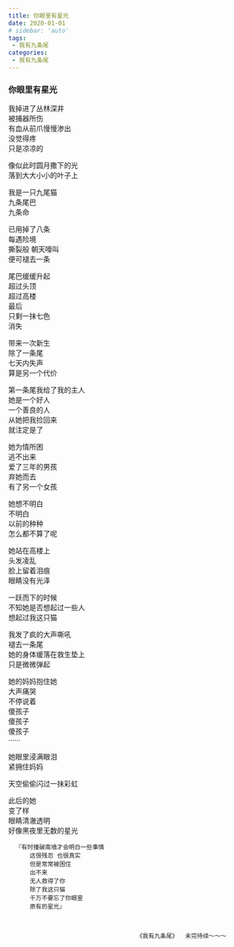 ```yaml
---
title: 你眼里有星光
date: 2020-01-01
# sidebar: 'auto'
tags:
 - 我有九条尾
categories: 
 - 我有九条尾
---
```



###   你眼里有星光


我掉进了丛林深井<br/>
被捕器所伤<br/>
有血从前爪慢慢渗出<br/>
没觉得疼<br/>
只是凉凉的


像似此时圆月撒下的光<br/>
落到大大小小的叶子上<br/>


我是一只九尾猫<br/>
九条尾巴<br/>
九条命<br/>


已用掉了八条<br/>
每遇险境<br/>
撕裂般 朝天嚎叫<br/>
便可褪去一条<br/>


尾巴缓缓升起<br/>
超过头顶<br/>
超过高楼<br/>
最后<br/>
只剩一抹七色<br/>
消失<br/>


带来一次新生<br/>
除了一条尾<br/>
七天内失声<br/>
算是另一个代价<br/>


第一条尾我给了我的主人<br/>
她是一个好人<br/>
一个善良的人<br/>
从她把我捡回来<br/>
就注定是了<br/>


她为情所困<br/>
逃不出来<br/>
爱了三年的男孩<br/>
弃她而去<br/>
有了另一个女孩<br/>


她想不明白<br/>
不明白<br/>
以前的种种<br/>
怎么都不算了呢<br/>


她站在高楼上<br/>
头发凌乱<br/>
脸上留着泪痕 <br/>
眼睛没有光泽<br/>


一跃而下的时候<br/>
不知她是否想起过一些人<br/>
想起过我这只猫<br/>


我发了疯的大声嘶吼<br/>
褪去一条尾<br/>
她的身体缓落在救生垫上<br/>
只是微微弹起<br/>


她的妈妈抱住她<br/>
大声痛哭<br/>
不停说着<br/>
傻孩子<br/>
傻孩子<br/>
傻孩子<br/>
 ······<br/>


她眼里浸满眼泪<br/>
紧拥住妈妈<br/>


天空偷偷闪过一抹彩虹<br/>


此后的她<br/>
变了样<br/>
眼睛清澈透明<br/>
好像黑夜里无数的星光<br/>

    
      『有时撞破南墙才会明白一些事情
          这很残忍 也很真实 
          但是常常被困住 
          出不来
          无人救得了你
          除了我这只猫
          千万不要忘了你眼里
          原有的星光』



                                        《我有九条尾》  未完待续～～～

